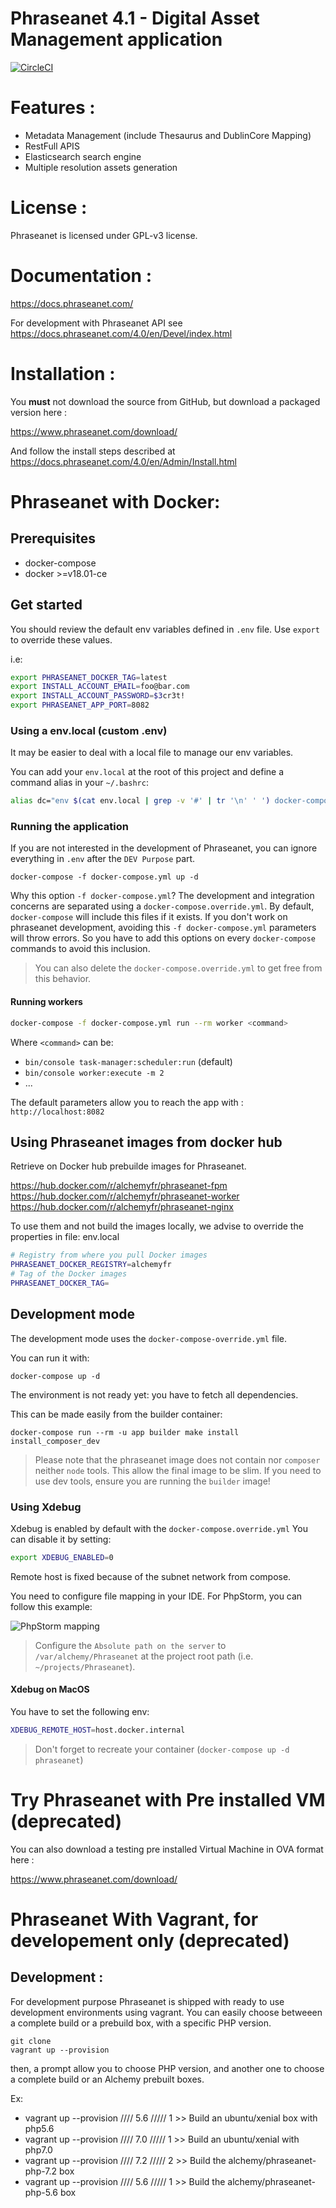 Phraseanet 4.1 - Digital Asset Management application
=====================================================

[![CircleCI](https://circleci.com/gh/alchemy-fr/Phraseanet/tree/master.svg?style=shield)](https://circleci.com/gh/alchemy-fr/Phraseanet/tree/master)

# Features :

 - Metadata Management (include Thesaurus and DublinCore Mapping)
 - RestFull APIS
 - Elasticsearch search engine
 - Multiple resolution assets generation

# License :

Phraseanet is licensed under GPL-v3 license.

# Documentation :

https://docs.phraseanet.com/

For development with Phraseanet API see https://docs.phraseanet.com/4.0/en/Devel/index.html

# Installation :

You **must** not download the source from GitHub, but download a packaged version here :

https://www.phraseanet.com/download/

And follow the install steps described at https://docs.phraseanet.com/4.0/en/Admin/Install.html

# Phraseanet with Docker:

## Prerequisites

- docker-compose
- docker >=v18.01-ce

## Get started

You should review the default env variables defined in `.env` file.
Use `export` to override these values.

i.e:
```bash
export PHRASEANET_DOCKER_TAG=latest
export INSTALL_ACCOUNT_EMAIL=foo@bar.com
export INSTALL_ACCOUNT_PASSWORD=$3cr3t!
export PHRASEANET_APP_PORT=8082
```

### Using a env.local (custom .env)

It may be easier to deal with a local file to manage our env variables.

You can add your `env.local` at the root of this project and define a command alias in your `~/.bashrc`:

```bash
alias dc="env $(cat env.local | grep -v '#' | tr '\n' ' ') docker-compose"
```

### Running the application

If you are not interested in the development of Phraseanet, you can ignore everything in `.env` after the `DEV Purpose` part.

    docker-compose -f docker-compose.yml up -d

Why this option `-f docker-compose.yml`?
The development and integration concerns are separated using a `docker-compose.override.yml`. By default, `docker-compose` will include this files if it exists.
If you don't work on phraseanet development, avoiding this `-f docker-compose.yml` parameters will throw errors. So you have to add this options on every `docker-compose` commands to avoid this inclusion.

> You can also delete the `docker-compose.override.yml` to get free from this behavior.

#### Running workers

```bash
docker-compose -f docker-compose.yml run --rm worker <command>
```

Where `<command>` can be:
- `bin/console task-manager:scheduler:run` (default)
- `bin/console worker:execute -m 2`
- ...

The default parameters allow you to reach the app with : `http://localhost:8082`

## Using Phraseanet images from docker hub

Retrieve on Docker hub prebuilde images for Phraseanet.

https://hub.docker.com/r/alchemyfr/phraseanet-fpm
https://hub.docker.com/r/alchemyfr/phraseanet-worker
https://hub.docker.com/r/alchemyfr/phraseanet-nginx

To use them and not build the images locally, we advise to override the properties in file: env.local

```bash
# Registry from where you pull Docker images
PHRASEANET_DOCKER_REGISTRY=alchemyfr
# Tag of the Docker images
PHRASEANET_DOCKER_TAG=
```

## Development mode

The development mode uses the `docker-compose-override.yml` file.

You can run it with:

    docker-compose up -d

The environment is not ready yet: you have to fetch all dependencies.

This can be made easily from the builder container:

    docker-compose run --rm -u app builder make install install_composer_dev

> Please note that the phraseanet image does not contain nor `composer` neither `node` tools. This allow the final image to be slim.
> If you need to use dev tools, ensure you are running the `builder` image!

### Using Xdebug

Xdebug is enabled by default with the `docker-compose.override.yml`
You can disable it by setting:

```bash
export XDEBUG_ENABLED=0
```

Remote host is fixed because of the subnet network from compose.

You need to configure file mapping in your IDE.
For PhpStorm, you can follow this example:

![PhpStorm mapping](https://i.ibb.co/GMb43Cv/image.png)

> Configure the `Absolute path on the server` to `/var/alchemy/Phraseanet` at the project root path (i.e. `~/projects/Phraseanet`).

#### Xdebug on MacOS

You have to set the following env:
```bash
XDEBUG_REMOTE_HOST=host.docker.internal
```

> Don't forget to recreate your container (`docker-compose up -d phraseanet`)

# Try Phraseanet with Pre installed VM (deprecated)

You can also download a testing pre installed Virtual Machine in OVA format here :

https://www.phraseanet.com/download/


# Phraseanet With Vagrant, for developement only (deprecated)

## Development :

For development purpose Phraseanet is shipped with ready to use development environments using vagrant.
You can easily choose betweeen a complete build or a prebuild box, with a specific PHP version.

    git clone
    vagrant up --provision

then, a prompt allow you to choose PHP version, and another one to choose a complete build or an Alchemy prebuilt boxes.

Ex:
- vagrant up --provision  //// 5.6 ///// 1  >> Build an ubuntu/xenial box with php5.6
- vagrant up --provision  //// 7.0 ///// 1  >> Build an ubuntu/xenial with php7.0
- vagrant up --provision  //// 7.2 ///// 2  >> Build the alchemy/phraseanet-php-7.2 box
- vagrant up --provision  //// 5.6 ///// 1  >> Build the alchemy/phraseanet-php-5.6 box


